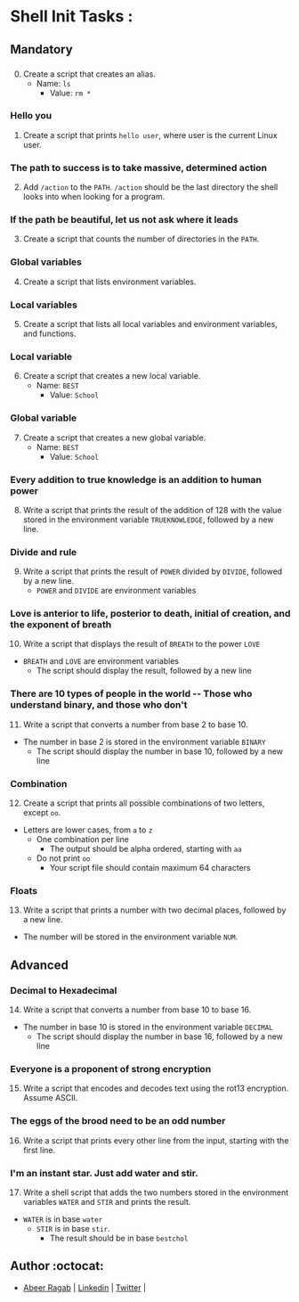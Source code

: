 # Shell Init Tasks :


## Mandatory


### <o>

0. Create a script that creates an alias.
   - Name: `ls`
     - Value: `rm *`

### Hello you

1. Create a script that prints `hello user`, where user is the current Linux user.

### The path to success is to take massive, determined action

2. Add `/action` to the `PATH`. `/action` should be the last directory the shell looks into when looking for a program.

### If the path be beautiful, let us not ask where it leads

3. Create a script that counts the number of directories in the `PATH`.

###  Global variables

4. Create a script that lists environment variables.

### Local variables

5. Create a script that lists all local variables and environment variables, and functions.

### Local variable

6. Create a script that creates a new local variable.
   - Name: `BEST`
     - Value: `School`

### Global variable

7. Create a script that creates a new global variable.
   - Name: `BEST`
     - Value: `School`

### Every addition to true knowledge is an addition to human power

8. Write a script that prints the result of the addition of 128 with the value stored in the environment variable `TRUEKNOWLEDGE`, followed by a new line.

### Divide and rule

9. Write a script that prints the result of `POWER` divided by `DIVIDE`, followed by a new line.
   - `POWER` and `DIVIDE` are environment variables

### Love is anterior to life, posterior to death, initial of creation, and the exponent of breath

10. Write a script that displays the result of `BREATH` to the power `LOVE`
   - `BREATH` and `LOVE` are environment variables
     - The script should display the result, followed by a new line

### There are 10 types of people in the world -- Those who understand binary, and those who don't

11. Write a script that converts a number from base 2 to base 10.
   - The number in base 2 is stored in the environment variable `BINARY`
     - The script should display the number in base 10, followed by a new line

### Combination

12. Create a script that prints all possible combinations of two letters, except `oo`.
   - Letters are lower cases, from `a` to `z`
     - One combination per line
       - The output should be alpha ordered, starting with `aa`
	 - Do not print `oo`
	   - Your script file should contain maximum 64 characters

### Floats

13. Write a script that prints a number with two decimal places, followed by a new line.
   - The number will be stored in the environment variable `NUM`.


## Advanced


### Decimal to Hexadecimal

14. Write a script that converts a number from base 10 to base 16.
   - The number in base 10 is stored in the environment variable `DECIMAL`
     - The script should display the number in base 16, followed by a new line

### Everyone is a proponent of strong encryption

15. Write a script that encodes and decodes text using the rot13 encryption. Assume ASCII.

### The eggs of the brood need to be an odd number

16. Write a script that prints every other line from the input, starting with the first line.

### I'm an instant star. Just add water and stir.

17. Write a shell script that adds the two numbers stored in the environment variables `WATER` and `STIR` and prints the result.
   - `WATER` is in base `water`
     - `STIR` is in base `stir`.
       - The result should be in base `bestchol`


## Author :octocat:

- [Abeer Ragab](https://github.com/Abeer-M-Ali) | [Linkedin](https://www.linkedin.com/in/abeer-ragab-b25872260/) | [Twitter]([https://twitter.com/abeerragab5211) |